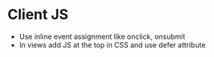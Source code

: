 # Client JS

- Use inline event assignment like onclick, onsubmit
- In views add JS at the top in CSS and use defer attribute
